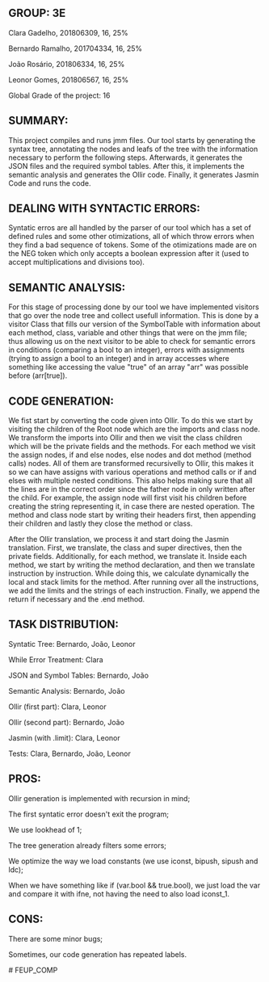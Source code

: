 ## GROUP: 3E



Clara Gadelho, 201806309, 16, 25% 

Bernardo Ramalho, 201704334, 16, 25%

João Rosário, 201806334, 16, 25%

Leonor Gomes, 201806567, 16, 25%



Global Grade of the project: 16 



## SUMMARY: 


This project compiles and runs jmm files.
Our tool starts by generating the syntax tree, annotating the nodes and leafs of the tree with the information necessary to perform the following steps. Afterwards, it generates the JSON files and the required symbol tables. After this, it implements the semantic analysis and generates the Ollir code. Finally, it generates Jasmin Code and 
runs the code.






## DEALING WITH SYNTACTIC ERRORS: 

Syntatic erros are all handled by the parser of our tool which has a set of defined rules and some other otimizations, all of which throw errors when they find a bad sequence of tokens. Some of the otimizations made are on the NEG token which only accepts a boolean expression after it (used to accept multiplications and divisions too).



## SEMANTIC ANALYSIS: 
For this stage of processing done by our tool we have implemented visitors that go over the node tree and collect usefull information. This is done by a visitor Class that fills our version of the SymbolTable with information about each method, class, variable and other things that were on the jmm file; thus allowing us on the next visitor to be able to check for semantic errors in conditions (comparing a bool to an integer), errors with assignments (trying to assign a bool to an integer) and in array accesses where something like accessing the value "true" of an array "arr" was possible before (arr[true]).




## CODE GENERATION:

We fist start by converting the code given into Ollir. To do this we start by visiting the children of the Root node which are the imports and class node. We transform the imports into Ollir and then we visit the class children which will be the private fields and the methods. For each method we visit the assign nodes, if and else nodes, else nodes and dot method (method calls) nodes. All of them are transformed recursivelly to Ollir, this makes it so we can have assigns with various operations and method calls or if and elses with multiple nested conditions.  This also helps making sure that all the lines are in the correct order since the father node in only written after the child. For example, the assign node will first visit his children before creating the string representing it, in case there are nested operation. The method and class node start by writing their headers first, then appending their children and lastly they close the method or class.

After the Ollir translation, we process it and start doing the Jasmin translation. First, we translate, the class and super directives, then the private fields. Additionally, for each method, we translate it. Inside each method, we start by writing the method declaration, and then we translate instruction by instruction. While doing this, we calculate dynamically the local and stack limits for the method. After running over all the instructions, we add the limits and the strings of each instruction. Finally, we append the return if necessary and the .end method.



## TASK DISTRIBUTION: 

Syntatic Tree: Bernardo, João, Leonor

While Error Treatment: Clara

JSON and Symbol Tables: Bernardo, João

Semantic Analysis: Bernardo, João

Ollir (first part): Clara, Leonor

Ollir (second part): Bernardo, João

Jasmin (with .limit): Clara, Leonor

Tests: Clara, Bernardo, João, Leonor




## PROS: 

Ollir generation is implemented with recursion in mind;

The first syntatic error doesn't exit the program;

We use lookhead of 1;

The tree generation already filters some errors;

We optimize the way we load constants (we use iconst, bipush, sipush and ldc);

When we have something like if (var.bool && true.bool), we just load the var and compare it with ifne, not having the need to also load iconst_1.



## CONS:

There are some minor bugs;

Sometimes, our code generation has repeated labels.


#   F E U P _ C O M P  
 